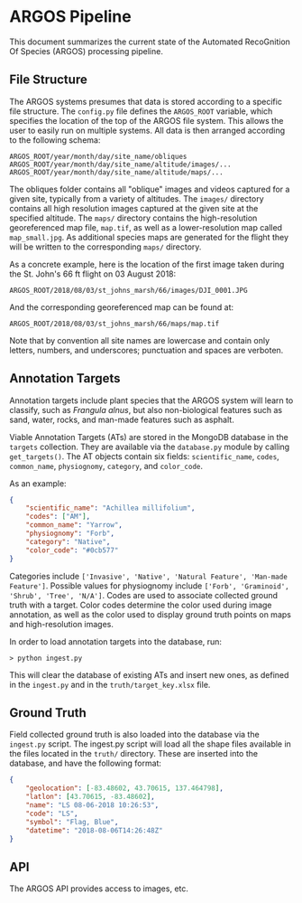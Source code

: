 # ARGOS Pipeline

This document summarizes the current state of the Automated RecoGnition Of
Species (ARGOS) processing pipeline.

## File Structure

The ARGOS systems presumes that data is stored according to a specific file
structure. The `config.py` file defines the `ARGOS_ROOT` variable, which
specifies the location of the top of the ARGOS file system. This allows the
user to easily run on multiple systems. All data is then arranged according to
the following schema:

```unix
ARGOS_ROOT/year/month/day/site_name/obliques
ARGOS_ROOT/year/month/day/site_name/altitude/images/...
ARGOS_ROOT/year/month/day/site_name/altitude/maps/...
```

The obliques folder contains all "oblique" images and videos captured for a
given site, typically from a variety of altitudes. The `images/` directory
contains all high resolution images captured at the given site at the specified
altitude. The `maps/` directory contains the high-resolution georeferenced map
file, `map.tif`, as well as a lower-resolution map called `map_small.jpg`. As
additional species maps are generated for the flight they will be written to
the corresponding `maps/` directory.

As a concrete example, here is the location of the first image taken during the
St. John's 66 ft flight on 03 August 2018:

```unix
ARGOS_ROOT/2018/08/03/st_johns_marsh/66/images/DJI_0001.JPG
```

And the corresponding georeferenced map can be found at:

```unix
ARGOS_ROOT/2018/08/03/st_johns_marsh/66/maps/map.tif
```

Note that by convention all site names are lowercase and contain only letters,
numbers, and underscores; punctuation and spaces are verboten.

## Annotation Targets

Annotation targets include plant species that the ARGOS system will learn to
classify, such as *Frangula alnus*, but also non-biological features such as
sand, water, rocks, and man-made features such as asphalt.

Viable Annotation Targets (ATs) are stored in the MongoDB database in the
`targets` collection. They are available via the `database.py` module by
calling `get_targets()`.  The AT objects contain six fields: `scientific_name`,
`codes`, `common_name`, `physiognomy`, `category`, and `color_code`.

As an example:

```json
{
    "scientific_name": "Achillea millifolium",
    "codes": ["AM"], 
    "common_name": "Yarrow",
    "physiognomy": "Forb",  
    "category": "Native",
    "color_code": "#0cb577"
}
```

Categories include `['Invasive', 'Native', 'Natural Feature', 'Man-made
Feature']`. Possible values for physiognomy include `['Forb', 'Graminoid',
'Shrub', 'Tree', 'N/A']`. Codes are used to associate collected ground truth
with a target. Color codes determine the color used during image annotation, as
well as the color used to display ground truth points on maps and
high-resolution images.

In order to load annotation targets into the database, run:

```unix
> python ingest.py
```

This will clear the database of existing ATs and insert new ones, as defined in
the `ingest.py` and in the `truth/target_key.xlsx` file.  

## Ground Truth

Field collected ground truth is also loaded into the database via the
`ingest.py` script. The ingest.py script will load all the shape files
available in the files located in the `truth/` directory. These are inserted
into the database, and have the following format:

```json
{
    "geolocation": [-83.48602, 43.70615, 137.464798], 
    "latlon": [43.70615, -83.48602],  
    "name": "LS 08-06-2018 10:26:53", 
    "code": "LS",           
    "symbol": "Flag, Blue",  
    "datetime": "2018-08-06T14:26:48Z"
}
```

## API

The ARGOS API provides access to images, etc.


